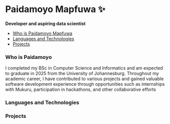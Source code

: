# Paidamoyo Mapfuwa ✨
**Developer and aspiring data scientist**

 <p align="left">
   <ul>
   <li><a href="#intro">Who is Paidamoyo Mapfuwa</a> <br/></li>
   <li><a href="#skills">Languages and Technologies</a>  <br/></li>
   <li><a href="#projects">Projects</a>  <br/></li>
   </ul>  
 </p> 

<!--
**Paila-bot/Paila-bot** is a ✨ _special_ ✨ repository because its `README.md` (this file) appears on your GitHub profile.

Here are some ideas to get you started:

- 🔭 I’m currently working on ...
- 🌱 I’m currently learning ...
- 👯 I’m looking to collaborate on ...
- 🤔 I’m looking for help with ...
- 💬 Ask me about ...
- 📫 How to reach me: ...
- 😄 Pronouns: ...
- ⚡ Fun fact: ...
-->

<p align="left">
 <h3 id="intro">Who is Paidamoyo</h2>
 I completed my BSc in Computer Science and Informatics and am expected to graduate in 2025 from the University of
 Johannesburg. Throughout my academic career, I have contributed to various projects and gained valuable software
 development experience through opportunities such as internships with Mukuru, participation in hackathons, and other
 collaborative efforts
 </p>

 <p align="left">
 <h3 id="skills">Languages and Technologies</h2>
 
 </p>

  <p align="left">
 <h3 id="projects">Projects</h2>
 
 </p>




 
 



